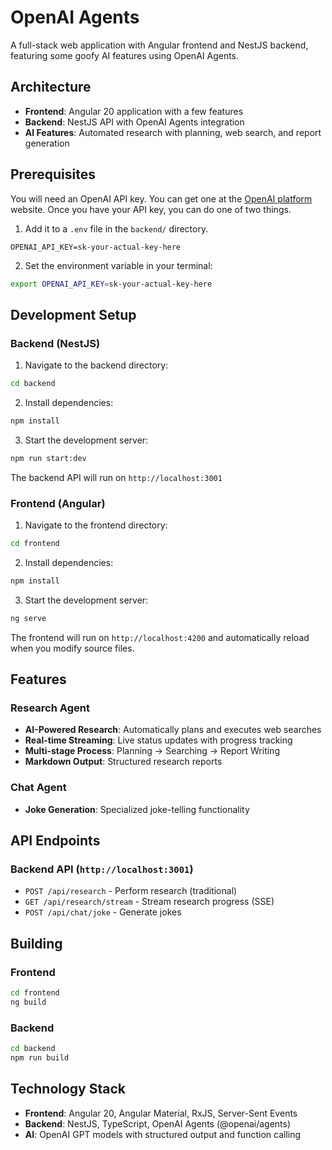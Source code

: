 # OpenAI Agents

A full-stack web application with Angular frontend and NestJS backend, featuring some goofy AI features using OpenAI Agents.

## Architecture

- **Frontend**: Angular 20 application with a few features
- **Backend**: NestJS API with OpenAI Agents integration
- **AI Features**: Automated research with planning, web search, and report generation

## Prerequisites

You will need an OpenAI API key. You can get one at the [OpenAI platform](https://platform.openai.com/) website. Once you have your API key, you can do one of two things.

1. Add it to a `.env` file in the `backend/` directory.

```
OPENAI_API_KEY=sk-your-actual-key-here
```

2. Set the environment variable in your terminal:

```bash
export OPENAI_API_KEY=sk-your-actual-key-here
```

## Development Setup

### Backend (NestJS)

1. Navigate to the backend directory:

```bash
cd backend
```

2. Install dependencies:

```bash
npm install
```

3. Start the development server:

```bash
npm run start:dev
```

The backend API will run on `http://localhost:3001`

### Frontend (Angular)

1. Navigate to the frontend directory:

```bash
cd frontend
```

2. Install dependencies:

```bash
npm install
```

3. Start the development server:

```bash
ng serve
```

The frontend will run on `http://localhost:4200` and automatically reload when you modify source files.

## Features

### Research Agent

- **AI-Powered Research**: Automatically plans and executes web searches
- **Real-time Streaming**: Live status updates with progress tracking
- **Multi-stage Process**: Planning → Searching → Report Writing
- **Markdown Output**: Structured research reports

### Chat Agent

- **Joke Generation**: Specialized joke-telling functionality

## API Endpoints

### Backend API (`http://localhost:3001`)

- `POST /api/research` - Perform research (traditional)
- `GET /api/research/stream` - Stream research progress (SSE)
- `POST /api/chat/joke` - Generate jokes

## Building

### Frontend

```bash
cd frontend
ng build
```

### Backend

```bash
cd backend
npm run build
```

## Technology Stack

- **Frontend**: Angular 20, Angular Material, RxJS, Server-Sent Events
- **Backend**: NestJS, TypeScript, OpenAI Agents (@openai/agents)
- **AI**: OpenAI GPT models with structured output and function calling
